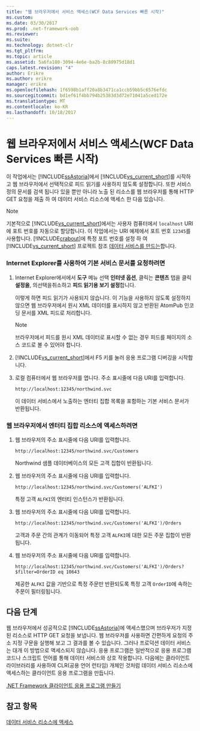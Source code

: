 ```yaml
---
title: "웹 브라우저에서 서비스 액세스(WCF Data Services 빠른 시작)"
ms.custom: 
ms.date: 03/30/2017
ms.prod: .net-framework-oob
ms.reviewer: 
ms.suite: 
ms.technology: dotnet-clr
ms.tgt_pltfrm: 
ms.topic: article
ms.assetid: 5a6fa180-3094-4e6e-ba2b-8c80975d18d1
caps.latest.revision: "4"
author: Erikre
ms.author: erikre
manager: erikre
ms.openlocfilehash: 1f6598b1aff20a8b3471ca1ccb59bb5c6576efdc
ms.sourcegitcommit: bd1ef61f4bb794b25383d3d72e71041a5ced172e
ms.translationtype: MT
ms.contentlocale: ko-KR
ms.lasthandoff: 10/18/2017
---
```

# <a name="accessing-the-service-from-a-web-browser-wcf-data-services-quickstart"></a>웹 브라우저에서 서비스 액세스(WCF Data Services 빠른 시작)
이 작업에서는 [!INCLUDE[ssAstoria](../../../../includes/ssastoria-md.md)]에서 [!INCLUDE[vs_current_short](../../../../includes/vs-current-short-md.md)]를 시작하고 웹 브라우저에서 선택적으로 피드 읽기를 사용하지 않도록 설정합니다. 또한 서비스 정의 문서를 검색 됩니다 있을 뿐만 아니라 노출 된 리소스를 웹 브라우저를 통해 HTTP GET 요청을 제출 하 여 데이터 서비스 리소스에 액세스 한 다음 있습니다.  
  
> [!NOTE]
>  기본적으로 [!INCLUDE[vs_current_short](../../../../includes/vs-current-short-md.md)]에서는 사용자 컴퓨터에서 `localhost` URI에 포트 번호를 자동으로 할당합니다. 이 작업에서는 URI 예제에서 포트 번호 `12345`를 사용합니다. [!INCLUDE[crabout](../../../../includes/crabout-md.md)]에 특정 포트 번호를 설정 하 여 [!INCLUDE[vs_current_short](../../../../includes/vs-current-short-md.md)] 프로젝트 참조 [데이터 서비스를 만드는](../../../../docs/framework/data/wcf/creating-the-data-service.md)합니다.  
  
### <a name="to-request-the-default-service-document-by-using-internet-explorer"></a>Internet Explorer를 사용하여 기본 서비스 문서를 요청하려면  
  
1.  Internet Explorer에서에서 **도구** 메뉴 선택 **인터넷 옵션**, 클릭는 **콘텐츠** 탭을 클릭 **설정을**, 의선택을취소하고 **피드 읽기용 보기 설정**합니다.  
  
     이렇게 하면 피드 읽기가 사용되지 않습니다. 이 기능을 사용하지 않도록 설정하지 않으면 웹 브라우저에서 원시 XML 데이터를 표시하지 않고 반환된 AtomPub 인코딩 문서를 XML 피드로 처리합니다.  
  
    > [!NOTE]
    >  브라우저에서 피드를 원시 XML 데이터로 표시할 수 없는 경우 피드를 페이지의 소스 코드로 볼 수 있어야 합니다.  
  
2.  [!INCLUDE[vs_current_short](../../../../includes/vs-current-short-md.md)]에서 F5 키를 눌러 응용 프로그램 디버깅을 시작합니다.  
  
3.  로컬 컴퓨터에서 웹 브라우저를 엽니다. 주소 표시줄에 다음 URI를 입력합니다.  
  
    ```  
    http://localhost:12345/northwind.svc  
    ```  
  
     이 데이터 서비스에서 노출하는 엔터티 집합 목록을 포함하는 기본 서비스 문서가 반환됩니다.  
  
### <a name="to-access-entity-set-resources-from-a-web-browser"></a>웹 브라우저에서 엔터티 집합 리소스에 액세스하려면  
  
1.  웹 브라우저의 주소 표시줄에 다음 URI를 입력합니다.  
  
    ```  
    http://localhost:12345/northwind.svc/Customers  
    ```  
  
     Northwind 샘플 데이터베이스의 모든 고객 집합이 반환됩니다.  
  
2.  웹 브라우저의 주소 표시줄에 다음 URI를 입력합니다.  
  
    ```  
    http://localhost:12345/northwind.svc/Customers('ALFKI')  
    ```  
  
     특정 고객 `ALFKI`의 엔터티 인스턴스가 반환됩니다.  
  
3.  웹 브라우저의 주소 표시줄에 다음 URI를 입력합니다.  
  
    ```  
    http://localhost:12345/northwind.svc/Customers('ALFKI')/Orders  
    ```  
  
     고객과 주문 간의 관계가 이동되어 특정 고객 `ALFKI`에 대한 모든 주문 집합이 반환됩니다.  
  
4.  웹 브라우저의 주소 표시줄에 다음 URI를 입력합니다.  
  
    ```  
    http://localhost:12345/northwind.svc/Customers('ALFKI')/Orders?$filter=OrderID eq 10643  
    ```  
  
     제공한 `ALFKI` 값을 기반으로 특정 주문만 반환되도록 특정 고객 `OrderID`에 속하는 주문이 필터링됩니다.  
  
## <a name="next-steps"></a>다음 단계  
 웹 브라우저에서 성공적으로 [!INCLUDE[ssAstoria](../../../../includes/ssastoria-md.md)]에 액세스했으며 브라우저가 지정된 리소스로 HTTP GET 요청을 보냅니다. 웹 브라우저를 사용하면 간편하게 요청의 주소 지정 구문을 실행해 보고 그 결과를 볼 수 있습니다. 그러나 프로덕션 데이터 서비스는 대개 이 방법으로 액세스되지 않습니다. 응용 프로그램은 일반적으로 응용 프로그램 코드나 스크립트 언어를 통해 데이터 서비스와 상호 작용합니다. 다음에는 클라이언트 라이브러리를 사용하여 CLR(공용 언어 런타임) 개체인 것처럼 데이터 서비스 리소스에 액세스하는 클라이언트 응용 프로그램을 만듭니다.  
  
 [.NET Framework 클라이언트 응용 프로그램 만들기](../../../../docs/framework/data/wcf/creating-the-dotnet-client-application-wcf-data-services-quickstart.md)  
  
## <a name="see-also"></a>참고 항목  
 [데이터 서비스 리소스에 액세스](../../../../docs/framework/data/wcf/accessing-data-service-resources-wcf-data-services.md)
